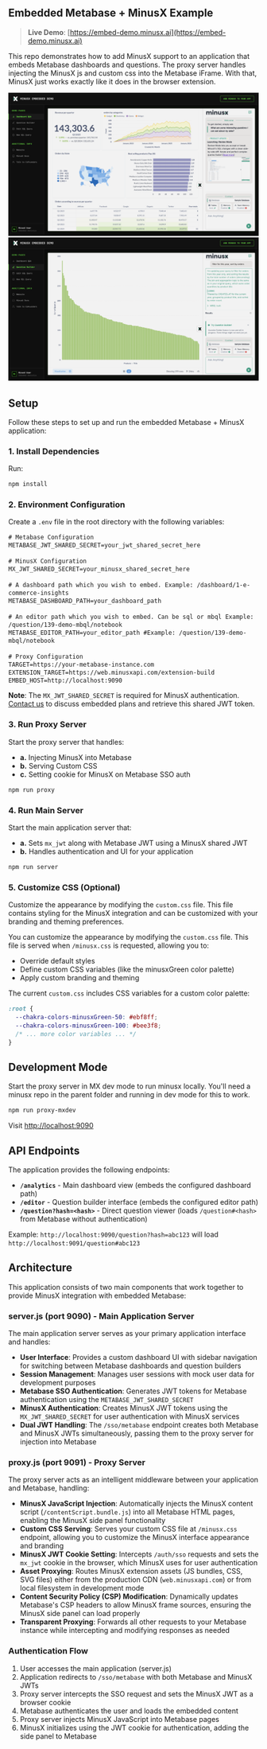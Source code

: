 ## Embedded Metabase + MinusX Example

> **Live Demo**: [https://embed-demo.minusx.ai](https://embed-demo.minusx.ai)

This repo demonstrates how to add MinusX support to an application that embeds Metabase dashboards and questions. The proxy server handles injecting the MinusX js and custom css into the Metabase iFrame. With that, MinusX just works exactly like it does in the browser extension.

![app.png](./imgs/app.png)
![app2.png](./imgs/app2.png)

## Setup

Follow these steps to set up and run the embedded Metabase + MinusX application:

### 1. Install Dependencies

Run:

```sh
npm install
```

### 2. Environment Configuration

Create a `.env` file in the root directory with the following variables:

```env
# Metabase Configuration
METABASE_JWT_SHARED_SECRET=your_jwt_shared_secret_here

# MinusX Configuration
MX_JWT_SHARED_SECRET=your_minusx_shared_secret_here

# A dashboard path which you wish to embed. Example: /dashboard/1-e-commerce-insights
METABASE_DASHBOARD_PATH=your_dashboard_path

# An editor path which you wish to embed. Can be sql or mbql Example: /question/139-demo-mbql/notebook
METABASE_EDITOR_PATH=your_editor_path #Example: /question/139-demo-mbql/notebook

# Proxy Configuration
TARGET=https://your-metabase-instance.com
EXTENSION_TARGET=https://web.minusxapi.com/extension-build
EMBED_HOST=http://localhost:9090
```

**Note**: The `MX_JWT_SHARED_SECRET` is required for MinusX authentication. [Contact us](http://minusx.ai/demo) to discuss embedded plans and retrieve this shared JWT token.

### 3. Run Proxy Server
Start the proxy server that handles:
- **a.** Injecting MinusX into Metabase
- **b.** Serving Custom CSS
- **c.** Setting cookie for MinusX on Metabase SSO auth

```sh
npm run proxy
```

### 4. Run Main Server
Start the main application server that:
- **a.** Sets `mx_jwt` along with Metabase JWT using a MinusX shared JWT
- **b.** Handles authentication and UI for your application

```sh
npm run server
```

### 5. Customize CSS (Optional)
Customize the appearance by modifying the `custom.css` file. This file contains styling for the MinusX integration and can be customized with your branding and theming preferences.

You can customize the appearance by modifying the `custom.css` file. This file is served when `/minusx.css` is requested, allowing you to:

- Override default styles
- Define custom CSS variables (like the minusxGreen color palette)
- Apply custom branding and theming

The current `custom.css` includes CSS variables for a custom color palette:

```css
:root {
  --chakra-colors-minusxGreen-50: #ebf8ff;
  --chakra-colors-minusxGreen-100: #bee3f8;
  /* ... more color variables ... */
}
```

## Development Mode

Start the proxy server in MX dev mode to run minusx locally. You'll need a minusx repo in the parent folder and running in dev mode for this to work.

```sh
npm run proxy-mxdev
```

Visit [http://localhost:9090](http://localhost:9090)

## API Endpoints

The application provides the following endpoints:

- **`/analytics`** - Main dashboard view (embeds the configured dashboard path)
- **`/editor`** - Question builder interface (embeds the configured editor path)  
- **`/question?hash=<hash>`** - Direct question viewer (loads `/question#<hash>` from Metabase without authentication)

Example: `http://localhost:9090/question?hash=abc123` will load `http://localhost:9091/question#abc123`

## Architecture

This application consists of two main components that work together to provide MinusX integration with embedded Metabase:

### **server.js** (port 9090) - Main Application Server
The main application server serves as your primary application interface and handles:

- **User Interface**: Provides a custom dashboard UI with sidebar navigation for switching between Metabase dashboards and question builders
- **Session Management**: Manages user sessions with mock user data for development purposes
- **Metabase SSO Authentication**: Generates JWT tokens for Metabase authentication using the `METABASE_JWT_SHARED_SECRET`
- **MinusX Authentication**: Creates MinusX JWT tokens using the `MX_JWT_SHARED_SECRET` for user authentication with MinusX services
- **Dual JWT Handling**: The `/sso/metabase` endpoint creates both Metabase and MinusX JWTs simultaneously, passing them to the proxy server for injection into Metabase

### **proxy.js** (port 9091) - Proxy Server
The proxy server acts as an intelligent middleware between your application and Metabase, handling:

- **MinusX JavaScript Injection**: Automatically injects the MinusX content script (`/contentScript.bundle.js`) into all Metabase HTML pages, enabling the MinusX side panel functionality
- **Custom CSS Serving**: Serves your custom CSS file at `/minusx.css` endpoint, allowing you to customize the MinusX interface appearance and branding
- **MinusX JWT Cookie Setting**: Intercepts `/auth/sso` requests and sets the `mx_jwt` cookie in the browser, which MinusX uses for user authentication
- **Asset Proxying**: Routes MinusX extension assets (JS bundles, CSS, SVG files) either from the production CDN (`web.minusxapi.com`) or from local filesystem in development mode
- **Content Security Policy (CSP) Modification**: Dynamically updates Metabase's CSP headers to allow MinusX frame sources, ensuring the MinusX side panel can load properly
- **Transparent Proxying**: Forwards all other requests to your Metabase instance while intercepting and modifying responses as needed

### Authentication Flow
1. User accesses the main application (server.js)
2. Application redirects to `/sso/metabase` with both Metabase and MinusX JWTs
3. Proxy server intercepts the SSO request and sets the MinusX JWT as a browser cookie
4. Metabase authenticates the user and loads the embedded content
5. Proxy server injects MinusX JavaScript into Metabase pages
6. MinusX initializes using the JWT cookie for authentication, adding the side panel to Metabase
